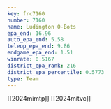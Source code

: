 ```yaml
---
key: frc7160
number: 7160
name: Ludington O-Bots
epa_end: 16.96
auto_epa_end: 5.58
teleop_epa_end: 9.86
endgame_epa_end: 1.51
winrate: 0.5167
district_epa_rank: 216
district_epa_percentile: 0.5773
type: Team
---
```

[[2024mimtp]]
[[2024mitvc]]
